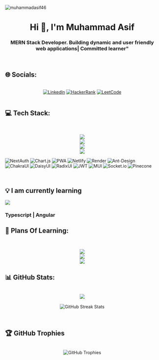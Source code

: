 <p align="left"> <img src="https://komarev.com/ghpvc/?username=muhammadasif46&label=Profile%20views&color=0e75b6&style=flat" alt="muhammadasif46" /> </p>

<h1 align="center">Hi 👋, I'm Muhammad Asif</h1>
<h3 align="center">MERN Stack Developer. Building dynamic and user friendly web applications| Committed learner"</h3>

<br/>

## 🌐 Socials:

<br/>

<div align="center">
<a href="https://www.linkedin.com/in/muhammad-asif-bb8107295"><img align="center" src="https://img.shields.io/badge/LinkedIn-%230077B5.svg?logo=linkedin&logoColor=white" alt="LinkedIn"></a>
<a href="https://www.hackerrank.com/asifahmed32c" target="blank"><img align="center" src="https://img.shields.io/badge/HackerRank-%232EC866.svg?logo=HackerRank&logoColor=white" alt="HackerRank"></a>
<a href="https://www.leetcode.com/Muhammadasif46"><img align="center" src="https://img.shields.io/badge/LeetCode-%23323300.svg?logo=LeetCode&logoColor=white" alt="LeetCode"></a>
</div>

<br/>

## 💻 Tech Stack:

<br/>

<p align='center'>
<img src="https://skillicons.dev/icons?i=git,html,css,js,firebase,github" />
<br>
<img src="https://skillicons.dev/icons?i=typescript,netlify,vercel,googlecloud,bootstrap,nextjs" />
<br>
<img src="https://skillicons.dev/icons?i=react,tailwind,redux,nodejs,expressjs,mongodb" />
<br>
<img src="https://skillicons.dev/icons?i=appwrite,npm,sass,vite,postman,figma" />
</p>

![NextAuth](https://img.shields.io/badge/nextauth-18171f.svg?style=for-the-badge&logo=nextauth&logoColor=white) ![Chart.js](https://img.shields.io/badge/chart.js-F5788D.svg?style=for-the-badge&logo=chart.js&logoColor=white) ![PWA](https://img.shields.io/badge/PWA-252525?style=for-the-badge&logo=pwa&logoColor=white) ![Netlify](https://img.shields.io/badge/netlify-%23000000.svg?style=for-the-badge&logo=netlify&logoColor=#00C7B7) ![Render](https://img.shields.io/badge/Render-%46E3B7.svg?style=for-the-badge&logo=render&logoColor=white) ![Ant-Design](https://img.shields.io/badge/-AntDesign-%230170FE?style=for-the-badge&logo=ant-design&logoColor=white) ![ChakraUI](https://img.shields.io/badge/chakra-%234ED1C5.svg?style=for-the-badge&logo=chakraui&logoColor=white) ![DaisyUI](https://img.shields.io/badge/daisyui-5A0EF8?style=for-the-badge&logo=daisyui&logoColor=white) ![RadixUI](https://img.shields.io/badge/RadixUI-252525?style=for-the-badge&logo=radixui&logoColor=white) ![JWT](https://img.shields.io/badge/JWT-black?style=for-the-badge&logo=JSON%20web%20tokens) ![MUI](https://img.shields.io/badge/MUI-%230081CB.svg?style=for-the-badge&logo=mui&logoColor=white) ![Socket.io](https://img.shields.io/badge/Socket.io-black?style=for-the-badge&logo=socket.io&badgeColor=010101) ![Pinecone](https://img.shields.io/badge/pinecone-0099ff.svg?style=for-the-badge&logo=pinecone&logoColor=white)

<br/>

## 💡 I am currently learning

<img src="https://skillicons.dev/icons?i=typescript,angular" />
<h3>Typescript | Angular</h3>

## 🎯 Plans Of Learning:

<br/>

<p align='center'>
  <img src="https://skillicons.dev/icons?i=docker,graphql,mysql,aws,jest,kubernetes" />
  <br>
  <img src="https://skillicons.dev/icons?i=opencv,googlecloud,postgresql,sequelize,cloudinary" />
  <br>
  <img src="https://skillicons.dev/icons?i=python,vuejs,tanstack,reactnative" />
  <br>
</p>


## 📊 GitHub Stats:

<br/>

<div align="center">
<img align="center" src="https://github-readme-stats.vercel.app/api/top-langs?username=muhammadasif46&theme=dark&hide_border=true&show_icons=true&count_private=true" />
</div>

<br/>

<div  align="center">
<img align="center" src="https://github-readme-streak-stats.herokuapp.com/?user=muhammadasif46&theme=dark&hide_border=true" alt="GitHub Streak Stats" />
</div>

<br/>

<div align="center">
<!-- <img align="center" src="https://github-readme-stats.vercel.app/api?username=muhammadasif46&show_icons=true&locale=en" alt="muhammadasif46" /> -->
</div>

<br/>

## 🏆 GitHub Trophies

<br/>

<div align="center"> 
<img src="https://github-profile-trophy.vercel.app/?username=muhammadasif46&theme=onedark&no-frame=true&no-bg=true&margin-w=4" alt="GitHub Trophies" /> 
</div>
